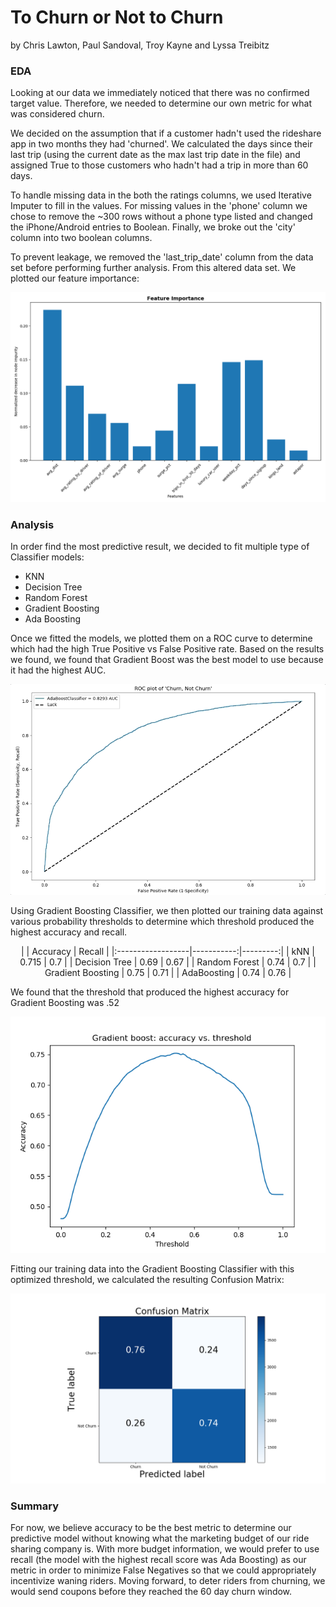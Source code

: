 
# To Churn or Not to Churn

by Chris Lawton, Paul Sandoval, Troy Kayne and Lyssa Treibitz

### EDA

Looking at our data we immediately noticed that there was no confirmed target value. Therefore, we needed to determine our own metric for what was considered churn.

We decided on the assumption that if a customer hadn't used the rideshare app in two months they had 'churned'. We calculated the days since their last trip (using the current date as the max last trip date in the file) and assigned True to those customers who hadn't had a trip in more than 60 days.

To handle missing data in the both the ratings columns, we used Iterative Imputer to fill in the values. For missing values in the 'phone' column we chose to remove the ~300 rows without a phone type listed and changed the iPhone/Android entries to Boolean. Finally, we broke out the 'city' column into two boolean columns.

To prevent leakage, we removed the 'last_trip_date' column from the data set before performing further analysis. From this altered data set.  We plotted our feature importance:

![Feature Importance](images/Figure_1.png)

### Analysis

In order find the most predictive result, we decided to fit multiple type of Classifier models:

- KNN
- Decision Tree
- Random Forest
- Gradient Boosting
- Ada Boosting

Once we fitted the models, we plotted them on a ROC curve to determine which had the high True Positive vs False Positive rate. Based on the results we found, we found that Gradient Boost was the best model to use because it had the highest AUC.

![ROC Gif](images/roc_gif.gif)

 Using Gradient Boosting Classifier, we then plotted our training data against various probability thresholds to determine which threshold produced the highest accuracy and recall.
<center>
 |                   |   Accuracy |   Recall |
|:------------------|-----------:|---------:|
| kNN               |      0.715 |     0.7  |
| Decision Tree     |      0.69  |     0.67 |
| Random Forest     |      0.74  |     0.7  |
| Gradient Boosting |      0.75  |     0.71 |
| AdaBoosting       |      0.74  |     0.76 |
</center>


We found that the threshold that produced the highest accuracy for Gradient Boosting was .52

![Gradient Accuracy](images/optimal_threshold.png)

Fitting our training data into the Gradient Boosting Classifier with this optimized threshold, we calculated the resulting Confusion Matrix:

![Confusion Matrix](images/confusion_matrix_accuracy.png)  


### Summary

For now, we believe accuracy to be the best metric to determine our predictive model without knowing what the marketing budget of our ride sharing company is.  With more budget information, we would prefer to use recall (the model with the highest recall score was Ada Boosting) as our metric in order to minimize False Negatives so that we could appropriately incentivize waning riders. Moving forward, to deter riders from churning, we would send coupons before they reached the 60 day churn window.
